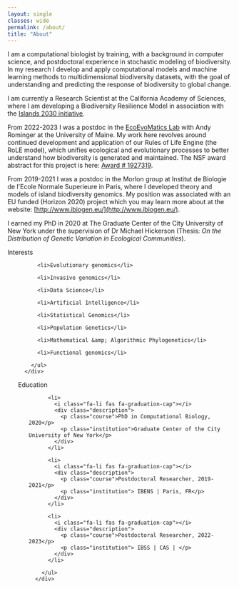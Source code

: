 ```yaml
---
layout: single
classes: wide
permalink: /about/
title: "About"
---
```


I am a computational biologist by training, with a background in computer
science, and postdoctoral experience in stochastic modeling of biodiversity.
In my research I develop and apply computational models and machine learning
methods to multidimensional biodiversity datasets, with the goal of
understanding and predicting the response of biodiversity to global change.

I am currently a Research Scientist at the California Academy of Sciences, where I am
developing a Biodiversity Resilience Model in association with the 
[Islands 2030 initiative](https://www.calacademy.org/about-us/major-initiatives/islands-2030).

From 2022-2023 I was a postdoc in the [EcoEvoMatics Lab](https://www.ecoevomatics.org/)
with Andy Rominger at the University of Maine. My work here revolves around
continued development and application of our Rules of Life Engine (the RoLE
model), which unifies ecological and evolutionary processes to better understand
how biodiversity is generated and maintained. The NSF award abstract for this
project is here: [Award # 1927319](https://www.nsf.gov/awardsearch/showAward?AWD_ID=1927319&HistoricalAwards=false).

From 2019-2021 I was a postdoc in the Morlon group at Institut de Biologie de l'Ecole
Normale Superieure in Paris, where I developed theory and models of island
biodiversity genomics. My position was associated with an EU funded (Horizon
2020) project which you may learn more about at the website:
[http://www.ibiogen.eu/](http://www.ibiogen.eu/).

I earned my PhD in 2020 at The Graduate Center of the City University of New York
under the supervision of Dr Michael Hickerson (Thesis: *On the Distribution of
Genetic Variation in Ecological Communities*).


<div class="row">

      
   <div class="col-md-5">
        <div class="section-subheading">Interests</div>
        <ul class="ul-interests mb-0">
          
          <li>Evolutionary genomics</li>
          
          <li>Invasive genomics</li>
          
          <li>Data Science</li>
          
          <li>Artificial Intelligence</li>
          
          <li>Statistical Genomics</li>
          
          <li>Population Genetics</li>
          
          <li>Mathematical &amp; Algorithmic Phylogenetics</li>
          
          <li>Functional genomics</li>
          
        </ul>
      </div>
      

      
   <div class="col-md-7">
        <div class="section-subheading">Education</div>
        <ul class="ul-edu fa-ul mb-0">
          
          <li>
            <i class="fa-li fas fa-graduation-cap"></i>
            <div class="description">
              <p class="course">PhD in Computational Biology, 2020</p>
              <p class="institution">Graduate Center of the City University of New York</p>
            </div>
          </li>
          
          <li>
            <i class="fa-li fas fa-graduation-cap"></i>
            <div class="description">
              <p class="course">Postdoctoral Researcher, 2019-2021</p>
              <p class="institution"> IBENS | Paris, FR</p>
            </div>
          </li>
          
          <li>
            <i class="fa-li fas fa-graduation-cap"></i>
            <div class="description">
              <p class="course">Postdoctoral Researcher, 2022-2023</p>
              <p class="institution"> IBSS | CAS | </p>
            </div>
          </li>
          
        </ul>
      </div>
      

   </div>
  </div>
</div>
